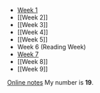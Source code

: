 - [Week 1](Week%201.md)
- [[Week 2]]
- [[Week 3]]
- [[Week 4]]
- [[Week 5]]
- Week 6 (Reading Week)
- [Week 7](Week%207.md)
- [[Week 8]]
- [[Week 9]]

[Online notes](https://online.manchester.ac.uk/bbcswebdav/pid-15033155-dt-content-rid-178192808_1/courses/I3132-COMP-32211-1231-1SE-026315/Notes_2023/index.html)
My number is **19**.